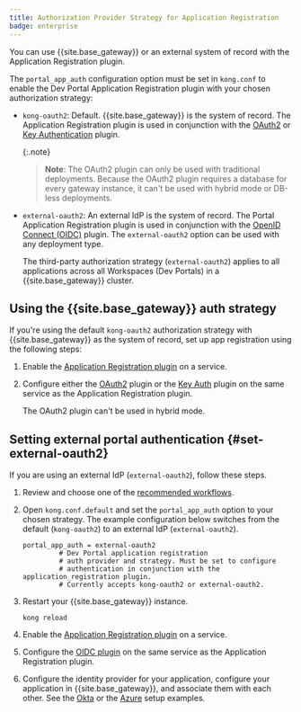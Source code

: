 ```yaml
---
title: Authorization Provider Strategy for Application Registration
badge: enterprise
---
```


You can use {{site.base_gateway}} or an external system of record with the 
Application Registration plugin.

The `portal_app_auth` configuration option must be set in `kong.conf` to enable
the Dev Portal Application Registration plugin with your chosen
authorization strategy:

* `kong-oauth2`: Default. {{site.base_gateway}} is the system of record. The Application
  Registration plugin is used in conjunction with the [OAuth2](/hub/kong-inc/oauth2/) or
  [Key Authentication](/hub/kong-inc/key-auth/) plugin. 
  
  {:.note}
  > **Note**: The OAuth2 plugin can only be used with
  traditional deployments. Because the OAuth2 plugin requires a database
  for every gateway instance, it can't be used with hybrid mode or DB-less
  deployments.

* `external-oauth2`: An external IdP is the system of record. The
  Portal Application Registration plugin is used in conjunction with the
  [OpenID Connect (OIDC)](/hub/kong-inc/openid-connect/) plugin. 
  The `external-oauth2` option can be used with any deployment type.

  The third-party authorization strategy (`external-oauth2`) applies to all
  applications across all Workspaces (Dev Portals) in a {{site.base_gateway}} cluster.

## Using the {{site.base_gateway}} auth strategy

If you're using the default `kong-oauth2` authorization strategy with {{site.base_gateway}} as the system of record, set up app registration using the following steps:

1. Enable the [Application Registration plugin](/gateway/{{page.kong_version}}/kong-enterprise/dev-portal/applications/enable-application-registration/) on a service.

2. Configure either the [OAuth2](/hub/kong-inc/oauth2/) plugin or the [Key Auth](/hub/kong-inc/key-auth/) plugin on the same service as the Application Registration plugin.
    
    The OAuth2 plugin can't be used in hybrid mode.

## Setting external portal authentication {#set-external-oauth2}

If you are using an external IdP (`external-oauth2`), follow these steps.

1. Review and choose one of the
[recommended workflows](/gateway/{{page.kong_version}}/kong-enterprise/dev-portal/authentication/3rd-party-oauth#supported-oauth-flows).

1. Open `kong.conf.default` and set the `portal_app_auth` option to your chosen
   strategy. The example configuration below switches from the default
   (`kong-oauth2`) to an external IdP (`external-oauth2`).

   ```
   portal_app_auth = external-oauth2
            # Dev Portal application registration
            # auth provider and strategy. Must be set to configure
            # authentication in conjunction with the application_registration plugin.
            # Currently accepts kong-oauth2 or external-oauth2.
   ```

1. Restart your {{site.base_gateway}} instance.
   
   ```
   kong reload
   ```
  
1. Enable the [Application Registration plugin](/gateway/{{page.kong_version}}/kong-enterprise/dev-portal/applications/enable-application-registration/) on a service.

1. Configure the [OIDC plugin](/hub/kong-inc/openid-connect/) on the same service as the
 Application Registration plugin.

1. Configure the identity provider for your application, configure your
application in {{site.base_gateway}}, and associate them with each other. See the
[Okta](/gateway/{{page.kong_version}}/kong-enterprise/dev-portal/authentication/okta-config/)
or the [Azure](/gateway/{{page.kong_version}}/kong-enterprise/dev-portal/authentication/azure-oidc-config/) setup examples.
